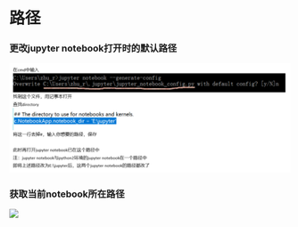 # 路径

### 更改jupyter notebook打开时的默认路径

![](.gitbook/assets/tu-pian%20%2812%29.png)

### 获取当前notebook所在路径

![](https://blobscdn.gitbook.com/v0/b/gitbook-28427.appspot.com/o/assets%2F-LfwXPTv2zkBEJsD41VE%2F-LfwcAPuGhmqaY06C8DB%2F-LfwcL83d5RxyJtJCplF%2F%E5%9B%BE%E7%89%87.png?alt=media&token=0596437c-93eb-41b1-ba4b-a92e94830f3d)

